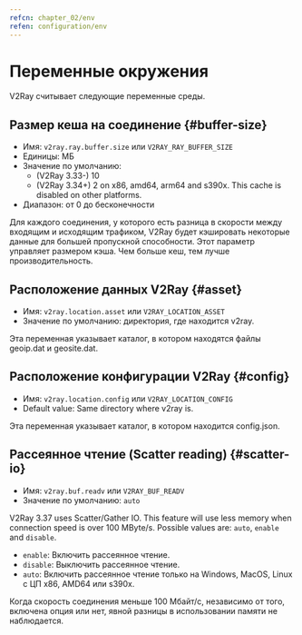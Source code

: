 ```yaml
---
refcn: chapter_02/env
refen: configuration/env
---
```

# Переменные окружения

V2Ray считывает следующие переменные среды.

## Размер кеша на соединение {#buffer-size}

* Имя: `v2ray.ray.buffer.size` или `V2RAY_RAY_BUFFER_SIZE`
* Единицы: МБ
* Значение по умолчанию: 
  * (V2Ray 3.33-) 10
  * (V2Ray 3.34+) 2 on x86, amd64, arm64 and s390x. This cache is disabled on other platforms.
* Диапазон: от 0 до бесконечности

Для каждого соединения, у которого есть разница в скорости между входящим и исходящим трафиком, V2Ray будет кэшировать некоторые данные для большей пропускной способности. Этот параметр управляет размером кэша. Чем больше кеш, тем лучше производительность.

## Расположение данных V2Ray {#asset}

* Имя: `v2ray.location.asset` или `V2RAY_LOCATION_ASSET`
* Значение по умолчанию: директория, где находится v2ray.

Эта переменная указывает каталог, в котором находятся файлы geoip.dat и geosite.dat.

## Расположение конфигурации V2Ray {#config}

* Имя: `v2ray.location.config` или `V2RAY_LOCATION_CONFIG`
* Default value: Same directory where v2ray is.

Эта переменная указывает каталог, в котором находится config.json.

## Рассеянное чтение (Scatter reading) {#scatter-io}

* Имя: `v2ray.buf.readv` или `V2RAY_BUF_READV`
* Значение по умолчанию: `auto`

V2Ray 3.37 uses Scatter/Gather IO. This feature will use less memory when connection speed is over 100 MByte/s. Possible values are: `auto`, `enable` and `disable`.

* `enable`: Включить рассеянное чтение.
* `disable`: Выключить рассеянное чтение.
* `auto`: Включить рассеянное чтение только на Windows, MacOS, Linux с ЦП x86, AMD64 или s390x.

Когда скорость соединения меньше 100 Мбайт/с, независимо от того, включена опция или нет, явной разницы в использовании памяти не наблюдается.